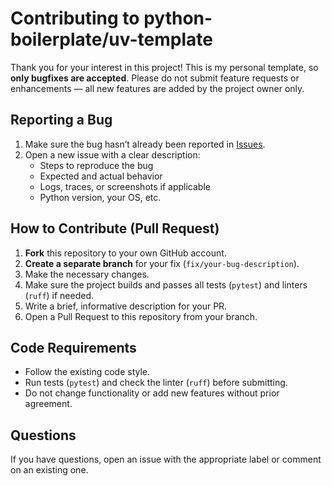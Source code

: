 # Contributing to python-boilerplate/uv-template

Thank you for your interest in this project! This is my personal template, so **only bugfixes are accepted**. Please do not submit feature requests or enhancements — all new features are added by the project owner only.

## Reporting a Bug

1. Make sure the bug hasn’t already been reported in [Issues](https://github.com/python-boilerplate/uv-template/issues).
2. Open a new issue with a clear description:
   - Steps to reproduce the bug
   - Expected and actual behavior
   - Logs, traces, or screenshots if applicable
   - Python version, your OS, etc.

## How to Contribute (Pull Request)

1. **Fork** this repository to your own GitHub account.
2. **Create a separate branch** for your fix (`fix/your-bug-description`).
3. Make the necessary changes.
4. Make sure the project builds and passes all tests (`pytest`) and linters (`ruff`) if needed.
5. Write a brief, informative description for your PR.
6. Open a Pull Request to this repository from your branch.

## Code Requirements

- Follow the existing code style.
- Run tests (`pytest`) and check the linter (`ruff`) before submitting.
- Do not change functionality or add new features without prior agreement.

## Questions

If you have questions, open an issue with the appropriate label or comment on an existing one.